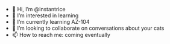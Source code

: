 - 👋 Hi, I’m @instantrice
- 👀 I’m interested in learning
- 🌱 I’m currently learning AZ-104
- 💞️ I’m looking to collaborate on conversations about your cats
- 📫 How to reach me: coming eventually
